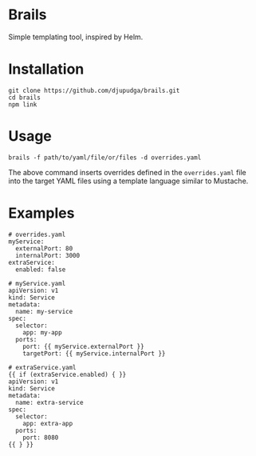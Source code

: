 # Brails

Simple templating tool, inspired by Helm.

# Installation

```
git clone https://github.com/djupudga/brails.git
cd brails
npm link
```

# Usage

```
brails -f path/to/yaml/file/or/files -d overrides.yaml
```

The above command inserts overrides defined in the `overrides.yaml` file
into the target YAML files using a template language similar to Mustache.

# Examples

```
# overrides.yaml
myService:
  externalPort: 80
  internalPort: 3000
extraService:
  enabled: false

# myService.yaml
apiVersion: v1
kind: Service
metadata:
  name: my-service
spec:
  selector:
    app: my-app
  ports:
    port: {{ myService.externalPort }}
    targetPort: {{ myService.internalPort }}

# extraService.yaml
{{ if (extraService.enabled) { }}
apiVersion: v1
kind: Service
metadata:
  name: extra-service
spec:
  selector:
    app: extra-app
  ports:
    port: 8080
{{ } }}

```
